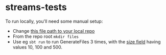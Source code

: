 # streams-tests

To run locally, you'll need some manual setup:

- Change [this file path to your local repo](https://github.com/softwaremill/streams-tests/blob/master/src/main/scala/com/softwaremill/streams/util/TestFiles.scala#L6)
- From the repo root `mkdir files`
- Use eg `sbt run` to run GenerateFiles 3 times, with the [size field](https://github.com/softwaremill/streams-tests/blob/master/src/main/scala/com/softwaremill/streams/util/GenerateFile.scala#L8) having values 10, 100 and 500.  
